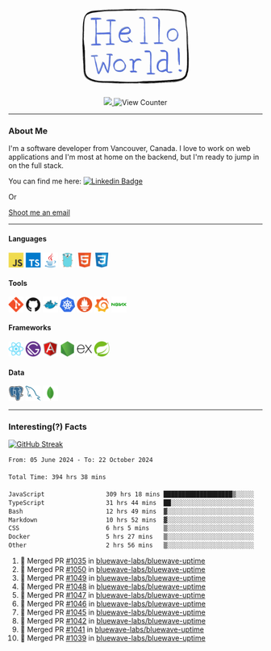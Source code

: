 <div align="center">
    <img src="./img/hello_world.webp" height="200px" width="">
    <div>
        <a href="https://www.linkedin.com/in/ajhollid">
            <img src="https://img.shields.io/badge/LinkedIn-blue"/>
        </a>
        <img src="https://komarev.com/ghpvc/?username=ajhollid&color=yellow" alt="View Counter">
    </div>
</div>

---

### About Me

I'm a software developer from Vancouver, Canada. I love to work on web applications and I'm most at home on the backend, but I'm ready to jump in on the full stack.

You can find me here: [![Linkedin Badge](https://img.shields.io/badge/-ajhollid-blue?style=flat&logo=Linkedin&logoColor=white)](https://www.linkedin.com/in/ajhollid)

Or

[Shoot me an email](mailto:ajhollid@gmail.com)

---

#### Languages

<div>
    <img src="./img/devicons/javascript-original.svg" width=30 height=30 alt="JavaScript">
    <img src="/img/devicons/typescript-original.svg" width=30 height=30 alt="TypeScript">
    <img src="./img/devicons/java-original.svg" width=30 height=30 alt="Java">
    <img src="./img/devicons/go-original.svg" width=30 height=30 alt="Golang">
    <img src="./img/devicons/html5-original.svg" width=30 height=30 alt="HTML 5">
    <img src="./img/devicons/css3-original.svg" width=30 height=30 alt="CSS 3">
</div>

#### Tools

<div>
    <img src="./img/devicons/git-original.svg" width=30 height=30 alt="Git">
    <img src="./img/devicons/github-original.svg" width=30 height=30 alt="Github">
    <img src="./img/devicons/docker-original.svg" width=30 
    height=30 alt="Docker">
    <img src="./img/devicons/kubernetes-original.svg" width=30 height=30 alt="K8">
    <img src="./img/devicons/prometheus-original.svg" width=30 height=30 alt="Prometheus">
    <img src="./img/devicons/grafana-original.svg" width=30 height=30 alt="Grafana">
    <img src="./img/devicons/nginx-original.svg" width=30 height=30 alt="Nginx">
</div>

#### Frameworks

<div>
    <img src="./img/devicons/react-original.svg" width=30 height=30 alt="React">
    <img src="./img/devicons/gatsby-original.svg" width=30 height=30 alt="Gatsby">
    <img src="./img/devicons/angularjs-original.svg" width=30 height=30 alt="AngularJS">
    <img src="./img/devicons/nodejs-original.svg" width=30 height=30 alt="NodeJS">
    <img src="./img/devicons/express-original.svg" width=30 height=30 alt="Express">
    <img src="./img/devicons/spring-original.svg" width=30 height=30 alt="Spring">
</div>

#### Data

<div>
    <img src="./img/devicons/postgresql-original.svg" width=30 height=30 alt="Postgresql">
    <img src="./img/devicons/mysql-original.svg" width=30 height=30 alt="Mysql">
    <img src="./img/devicons/mongodb-original.svg" width=30 height=30 alt="MongoDB">
</div>

---

### Interesting(?) Facts

[![GitHub Streak](http://github-readme-streak-stats.herokuapp.com?user=ajhollid)](https://git.io/streak-stats)

 <!--START_SECTION:waka-->

```txt
From: 05 June 2024 - To: 22 October 2024

Total Time: 394 hrs 38 mins

JavaScript                 309 hrs 18 mins ███████████████████▒░░░░░   77.80 %
TypeScript                 31 hrs 44 mins  ██░░░░░░░░░░░░░░░░░░░░░░░   07.98 %
Bash                       12 hrs 49 mins  ▓░░░░░░░░░░░░░░░░░░░░░░░░   03.22 %
Markdown                   10 hrs 52 mins  ▓░░░░░░░░░░░░░░░░░░░░░░░░   02.73 %
CSS                        6 hrs 5 mins    ▒░░░░░░░░░░░░░░░░░░░░░░░░   01.53 %
Docker                     5 hrs 27 mins   ▒░░░░░░░░░░░░░░░░░░░░░░░░   01.37 %
Other                      2 hrs 56 mins   ▒░░░░░░░░░░░░░░░░░░░░░░░░   00.74 %
```

<!--END_SECTION:waka-->


<!--START_SECTION:activity-->
1. 🎉 Merged PR [#1035](https://github.com/bluewave-labs/bluewave-uptime/pull/1035) in [bluewave-labs/bluewave-uptime](https://github.com/bluewave-labs/bluewave-uptime)
2. 🎉 Merged PR [#1050](https://github.com/bluewave-labs/bluewave-uptime/pull/1050) in [bluewave-labs/bluewave-uptime](https://github.com/bluewave-labs/bluewave-uptime)
3. 🎉 Merged PR [#1049](https://github.com/bluewave-labs/bluewave-uptime/pull/1049) in [bluewave-labs/bluewave-uptime](https://github.com/bluewave-labs/bluewave-uptime)
4. 🎉 Merged PR [#1048](https://github.com/bluewave-labs/bluewave-uptime/pull/1048) in [bluewave-labs/bluewave-uptime](https://github.com/bluewave-labs/bluewave-uptime)
5. 🎉 Merged PR [#1047](https://github.com/bluewave-labs/bluewave-uptime/pull/1047) in [bluewave-labs/bluewave-uptime](https://github.com/bluewave-labs/bluewave-uptime)
6. 🎉 Merged PR [#1046](https://github.com/bluewave-labs/bluewave-uptime/pull/1046) in [bluewave-labs/bluewave-uptime](https://github.com/bluewave-labs/bluewave-uptime)
7. 🎉 Merged PR [#1045](https://github.com/bluewave-labs/bluewave-uptime/pull/1045) in [bluewave-labs/bluewave-uptime](https://github.com/bluewave-labs/bluewave-uptime)
8. 🎉 Merged PR [#1042](https://github.com/bluewave-labs/bluewave-uptime/pull/1042) in [bluewave-labs/bluewave-uptime](https://github.com/bluewave-labs/bluewave-uptime)
9. 🎉 Merged PR [#1041](https://github.com/bluewave-labs/bluewave-uptime/pull/1041) in [bluewave-labs/bluewave-uptime](https://github.com/bluewave-labs/bluewave-uptime)
10. 🎉 Merged PR [#1039](https://github.com/bluewave-labs/bluewave-uptime/pull/1039) in [bluewave-labs/bluewave-uptime](https://github.com/bluewave-labs/bluewave-uptime)
<!--END_SECTION:activity-->
